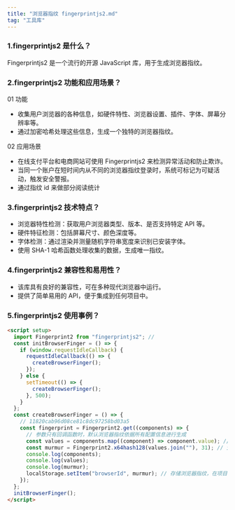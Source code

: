 ```yaml
---
title: "浏览器指纹 fingerprintjs2.md"
tag: "工具库"
---
```


### 1.fingerprintjs2 是什么？

Fingerprintjs2 是一个流行的开源 JavaScript 库，用于生成浏览器指纹。

### 2.fingerprintjs2 功能和应用场景？

01 功能

- 收集用户浏览器的各种信息，如硬件特性、浏览器设置、插件、字体、屏幕分辨率等。
- 通过加密哈希处理这些信息，生成一个独特的浏览器指纹。

02 应用场景

- 在线支付平台和电商网站可使用 Fingerprintjs2 来检测异常活动和防止欺诈。
- 当同一个账户在短时间内从不同的浏览器指纹登录时，系统可标记为可疑活动，触发安全警报。
- 通过指纹 id 来做部分阅读统计

### 3.fingerprintjs2 技术特点？

- 浏览器特性检测：获取用户浏览器类型、版本、是否支持特定 API 等。
- 硬件特征检测：包括屏幕尺寸、颜色深度等。
- 字体检测：通过渲染并测量随机字符串宽度来识别已安装字体。
- 使用 SHA-1 哈希函数处理收集的数据，生成唯一指纹。

### 4.fingerprintjs2 兼容性和易用性？

- 该库具有良好的兼容性，可在多种现代浏览器中运行。
- 提供了简单易用的 API，便于集成到任何项目中。

### 5.fingerprintjs2 使用事例？

```html
<script setup>
  import Fingerprint2 from "fingerprintjs2"; //
  const initBrowserFinger = () => {
    if (window.requestIdleCallback) {
      requestIdleCallback(() => {
        createBrowserFinger();
      });
    } else {
      setTimeout(() => {
        createBrowserFinger();
      }, 500);
    }
  };
  const createBrowserFinger = () => {
    // 11820cab96d08ce81c8dc97258bd03a5
    const fingerprint = Fingerprint2.get((components) => {
      // 参数只有回调函数时，默认浏览器指纹依据所有配置信息进行生成
      const values = components.map((component) => component.value); // 配置的值的数组
      const murmur = Fingerprint2.x64hash128(values.join(""), 31); // 生成浏览器指纹
      console.log(components);
      console.log(values);
      console.log(murmur);
      localStorage.setItem("browserId", murmur); // 存储浏览器指纹，在项目中用于校验用户身份和埋点
    });
  };
  initBrowserFinger();
</script>
```
